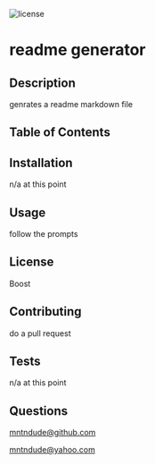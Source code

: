 
![license](https://img.shields.io/badge/License-Boost-lightblue.svg)
# readme generator

## Description 
genrates a readme markdown file

## Table of Contents



## Installation
n/a at this point

## Usage
follow the prompts

## License
Boost

## Contributing
do a pull request

## Tests
n/a at this point

## Questions
mntndude@github.com

mntndude@yahoo.com

    